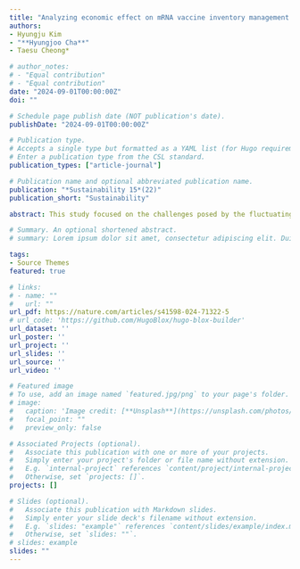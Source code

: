 ```yaml
---
title: "Analyzing economic effect on mRNA vaccine inventory management with redistribution policy"
authors:
- Hyungju Kim
- "**Hyungjoo Cha**"
- Taesu Cheong*

# author_notes:
# - "Equal contribution"
# - "Equal contribution"
date: "2024-09-01T00:00:00Z"
doi: ""

# Schedule page publish date (NOT publication's date).
publishDate: "2024-09-01T00:00:00Z"

# Publication type.
# Accepts a single type but formatted as a YAML list (for Hugo requirements).
# Enter a publication type from the CSL standard.
publication_types: ["article-journal"]

# Publication name and optional abbreviated publication name.
publication: "*Sustainability 15*(22)"
publication_short: "Sustainability"

abstract: This study focused on the challenges posed by the fluctuating demand for COVID-19 vaccines, considering factors such as side effects, religious objections, and absenteeism, which result in the accumulation of excess vaccines. Recognizing the resulting social, economic, and environmental issues, this study investigated the application of a lateral transshipment policy for the management of the inventory of short-term vaccines, considering related unpredictabilities. A discrete event simulation built on foundational principles derived from a mixed-integer linear programming model was employed to explore the dynamics of mRNA-based vaccine distribution among two hospitals based on lateral transshipment and reordering policies. Through the simulation of various scenarios over periods of 1-30 days, transshipment based on the availability policy is employed to determine the quantity of vaccines to be transshipped, constrained to vial amounts, and the (s, S) inventory system for reordering. The results of this study underscore the efficacy of lateral transshipment, particularly in situations where demand discrepancies exist between hospitals, thereby revealing its superiority over non-transshipment strategies within 7 days.

# Summary. An optional shortened abstract.
# summary: Lorem ipsum dolor sit amet, consectetur adipiscing elit. Duis posuere tellus ac convallis placerat. Proin tincidunt magna sed ex sollicitudin condimentum.

tags:
- Source Themes
featured: true

# links:
# - name: ""
#   url: ""
url_pdf: https://nature.com/articles/s41598-024-71322-5
# url_code: 'https://github.com/HugoBlox/hugo-blox-builder'
url_dataset: ''
url_poster: ''
url_project: ''
url_slides: ''
url_source: ''
url_video: ''

# Featured image
# To use, add an image named `featured.jpg/png` to your page's folder. 
# image:
#   caption: 'Image credit: [**Unsplash**](https://unsplash.com/photos/jdD8gXaTZsc)'
#   focal_point: ""
#   preview_only: false

# Associated Projects (optional).
#   Associate this publication with one or more of your projects.
#   Simply enter your project's folder or file name without extension.
#   E.g. `internal-project` references `content/project/internal-project/index.md`.
#   Otherwise, set `projects: []`.
projects: []

# Slides (optional).
#   Associate this publication with Markdown slides.
#   Simply enter your slide deck's filename without extension.
#   E.g. `slides: "example"` references `content/slides/example/index.md`.
#   Otherwise, set `slides: ""`.
# slides: example
slides: ""
---
```

<!-- 
{{% callout note %}}
Click the *Cite* button above to demo the feature to enable visitors to import publication metadata into their reference management software.
{{% /callout %}}

{{% callout note %}}
Create your slides in Markdown - click the *Slides* button to check out the example.
{{% /callout %}}

Add the publication's **full text** or **supplementary notes** here. You can use rich formatting such as including [code, math, and images](https://docs.hugoblox.com/content/writing-markdown-latex/). -->
